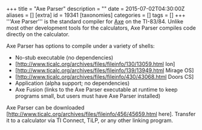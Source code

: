 +++
title = "Axe Parser"
description = ""
date = 2015-07-02T04:30:00Z
aliases = []
[extra]
id = 19341
[taxonomies]
categories = []
tags = []
+++
'''Axe Parser''' is the standard compiler for [Axe](https://rosettacode.org/wiki/Axe) on the TI-83/84. Unlike most other development tools for the calculators, Axe Parser compiles code directly on the calculator.

Axe Parser has options to compile under a variety of shells:
* No-stub executable (no dependencies)
* [http://www.ticalc.org/archives/files/fileinfo/130/13059.html Ion]
* [http://www.ticalc.org/archives/files/fileinfo/139/13949.html Mirage OS]
* [http://www.ticalc.org/archives/files/fileinfo/430/43068.html Doors CS]
* Application (alpha support; no dependencies)
* Axe Fusion (links to the Axe Parser executable at runtime to keep programs small, but users must have Axe Parser installed)

Axe Parser can be downloaded [http://www.ticalc.org/archives/files/fileinfo/456/45659.html here]. Transfer it to a calculator via TI Connect, TiLP, or any other linking program.
